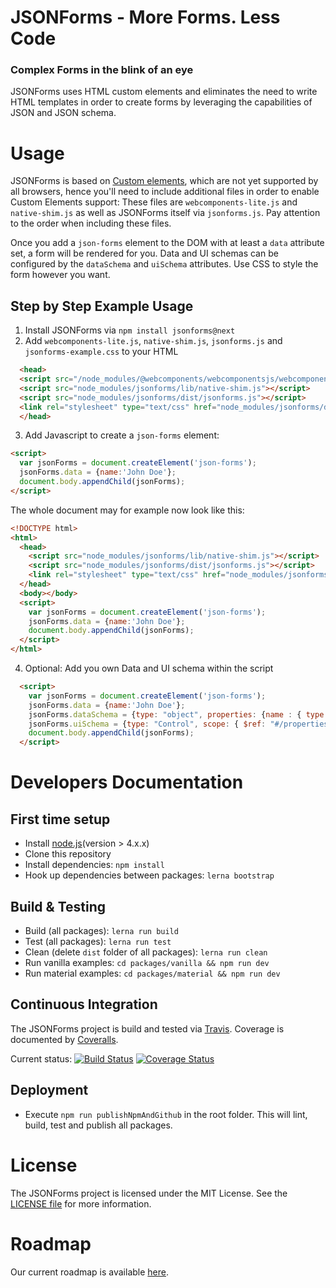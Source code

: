 # JSONForms - More Forms. Less Code
### Complex Forms in the blink of an eye

JSONForms uses HTML custom elements and eliminates the need to write HTML templates in order to
create forms by leveraging the capabilities of JSON and JSON schema.

# Usage
JSONForms is based on [Custom elements](https://developer.mozilla.org/en-US/docs/Web/Web_Components/Custom_Elements),
which are not yet supported by all browsers, hence you'll need to include additional files in order to enable Custom Elements support:
These files are `webcomponents-lite.js` and `native-shim.js` as well as JSONForms itself via `jsonforms.js`.
Pay attention to the order when including these files.

Once you add a `json-forms` element to the DOM with at least a `data` attribute set,
a form will be rendered for you.
Data and UI schemas can be configured by the `dataSchema` and `uiSchema` attributes.
Use CSS to style the form however you want.

## Step by Step Example Usage

1. Install JSONForms via `npm install jsonforms@next`
2. Add `webcomponents-lite.js`, `native-shim.js`, `jsonforms.js` and `jsonforms-example.css` to your HTML
  ```html
    <head>
    <script src="/node_modules/@webcomponents/webcomponentsjs/webcomponents-lite.js"></script>
    <script src="node_modules/jsonforms/lib/native-shim.js"></script>
    <script src="node_modules/jsonforms/dist/jsonforms.js"></script>
    <link rel="stylesheet" type="text/css" href="node_modules/jsonforms/dist/jsonforms-example.css">
    </head>
  ```
3. Add Javascript to create a `json-forms` element:
  ```html
  <script>
    var jsonForms = document.createElement('json-forms');
    jsonForms.data = {name:'John Doe'};
    document.body.appendChild(jsonForms);
  </script>
  ```

The whole document may for example now look like this:
  ```html
  <!DOCTYPE html>
  <html>
    <head>
      <script src="node_modules/jsonforms/lib/native-shim.js"></script>
      <script src="node_modules/jsonforms/dist/jsonforms.js"></script>
      <link rel="stylesheet" type="text/css" href="node_modules/jsonforms/dist/jsonforms-example.css">
    </head>
    <body></body>
    <script>
      var jsonForms = document.createElement('json-forms');
      jsonForms.data = {name:'John Doe'};
      document.body.appendChild(jsonForms);
    </script>
  </html>
  ```
4. Optional: Add you own Data and UI schema within the script
  ```html
    <script>
      var jsonForms = document.createElement('json-forms');
      jsonForms.data = {name:'John Doe'};
      jsonForms.dataSchema = {type: "object", properties: {name : { type: "string"}}};
      jsonForms.uiSchema = {type: "Control", scope: { $ref: "#/properties/name" } };
      document.body.appendChild(jsonForms);
    </script>
  ```

# Developers Documentation

## First time setup
* Install [node.js](https://nodejs.org/)(version > 4.x.x)
* Clone this repository
* Install dependencies: `npm install`
* Hook up dependencies between packages: `lerna bootstrap`

## Build & Testing
* Build (all packages): `lerna run build`
* Test (all packages): `lerna run test`
* Clean (delete `dist` folder of all packages): `lerna run clean`
* Run vanilla examples: `cd packages/vanilla && npm run dev`
* Run material examples: `cd packages/material && npm run dev`

## Continuous Integration
The JSONForms project is build and tested via [Travis](https://travis-ci.org/). Coverage is documented by [Coveralls](https://coveralls.io).

Current status: [![Build Status](https://travis-ci.org/eclipsesource/jsonforms.svg?branch=jsonforms2)](https://travis-ci.org/eclipsesource/jsonforms) [![Coverage Status](https://coveralls.io/repos/eclipsesource/jsonforms/badge.svg?branch=jsonforms2&service=github)](https://coveralls.io/github/eclipsesource/jsonforms?branch=jsonforms2)

## Deployment
 * Execute `npm run publishNpmAndGithub` in the root folder. This will lint, build, test and publish all packages.

# License
The JSONForms project is licensed under the MIT License. See the [LICENSE file](https://github.com/eclipsesource/jsonforms/blob/master/LICENSE) for more information.

# Roadmap
Our current roadmap is available [here](https://github.com/eclipsesource/jsonforms/blob/master/ROADMAP.md).

